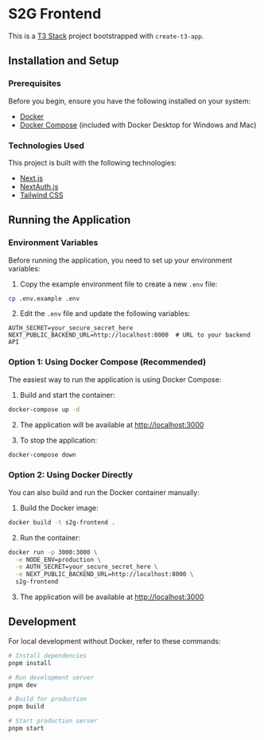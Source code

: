 # S2G Frontend

This is a [T3 Stack](https://create.t3.gg/) project bootstrapped with `create-t3-app`.

## Installation and Setup

### Prerequisites

Before you begin, ensure you have the following installed on your system:

- [Docker](https://docs.docker.com/get-docker/)
- [Docker Compose](https://docs.docker.com/compose/install/) (included with Docker Desktop for Windows and Mac)

### Technologies Used

This project is built with the following technologies:

- [Next.js](https://nextjs.org)
- [NextAuth.js](https://next-auth.js.org)
- [Tailwind CSS](https://tailwindcss.com)

## Running the Application

### Environment Variables

Before running the application, you need to set up your environment variables:

1. Copy the example environment file to create a new `.env` file:

```bash
cp .env.example .env
```

2. Edit the `.env` file and update the following variables:

```
AUTH_SECRET=your_secure_secret_here
NEXT_PUBLIC_BACKEND_URL=http://localhost:8000  # URL to your backend API
```

### Option 1: Using Docker Compose (Recommended)

The easiest way to run the application is using Docker Compose:

1. Build and start the container:

```bash
docker-compose up -d
```

2. The application will be available at [http://localhost:3000](http://localhost:3000)

3. To stop the application:

```bash
docker-compose down
```

### Option 2: Using Docker Directly

You can also build and run the Docker container manually:

1. Build the Docker image:

```bash
docker build -t s2g-frontend .
```

2. Run the container:

```bash
docker run -p 3000:3000 \
  -e NODE_ENV=production \
  -e AUTH_SECRET=your_secure_secret_here \
  -e NEXT_PUBLIC_BACKEND_URL=http://localhost:8000 \
  s2g-frontend
```

3. The application will be available at [http://localhost:3000](http://localhost:3000)

## Development

For local development without Docker, refer to these commands:

```bash
# Install dependencies
pnpm install

# Run development server
pnpm dev

# Build for production
pnpm build

# Start production server
pnpm start
```
